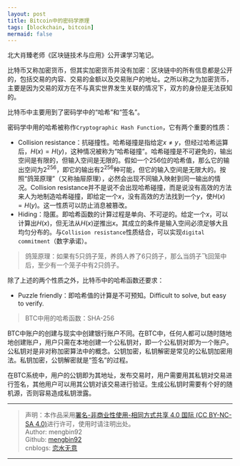 ```yaml
---
layout: post
title: Bitcoin中的密码学原理
tags: [blockchain, bitcoin]
mermaid: false
---  
```


北大肖臻老师《区块链技术与应用》公开课学习笔记。

比特币又称加密货币，但其实加密货币并没有加密：区块链中的所有信息都是公开的，包括交易的内容、交易的金额以及交易账户的地址。之所以称之为加密货币，主要是因为交易的双方在不与真实世界发生关联的情况下，双方的身份是无法获知的。  

比特币中主要用到了密码学中的“哈希”和“签名”。  

密码学中用的哈希被称作`Cryptographic Hash Function`，它有两个重要的性质：  

- Collision resistance：抗碰撞性。哈希碰撞是指给定$x \neq y$，但经过哈希运算后，$H(x) = H(y)$，这种情况被称为“哈希碰撞”。哈希碰撞是不可避免的，输出空间是有限的，但输入空间是无限的。假如一个256位的哈希值，那么它的输出空间为$2^{256}$，即它的输出有$2^{256}$种可能，但它的输入空间是无限大的。按照“鸽笼原理”（又称抽屉原理），必然会出现不同输入映射到同一输出的情况。Collision resistance并不是说不会出现哈希碰撞，而是说没有高效的方法来人为地制造哈希碰撞，即给定一个$x$，没有高效的方法找到一个$y$，使$H(x) = H(y)$。这一性质可以防止消息被篡改。  
- Hiding：隐匿。即哈希函数的计算过程是单向、不可逆的。给定一个$x$，可以计算出$H(x)$，但无法从$H(x)$逆推出$x$。其成立的条件是输入空间必须足够大且均匀分布的。与`Collision resistance`性质结合，可以实现`digital commitment`（数字承诺）。  

> 鸽笼原理：如果有5只鸽子笼，养鸽人养了6只鸽子，那么当鸽子飞回笼中后，至少有一个笼子中有2只鸽子。  

除了上述的两个性质之外，比特币中的哈希函数还要求：  

- Puzzle friendly：即哈希值的计算是不可预知。Difficult to solve, but easy to verify.  

> BTC中用的哈希函数：SHA-256

BTC中账户的创建与现实中创建银行账户不同。在BTC中，任何人都可以随时随地地创建账户，用户只需在本地创建一个公私钥对，即一个公私钥对即为一个账户。公私钥对是非对称加密算法中的概念。公钥加密，私钥解密是常见的公私钥加密用法。私钥加密，公钥解密就是“签名”的过程。  

在BTC系统中，用户的公钥即为其地址，发布交易时，用户需要用其私钥对交易进行签名，其他用户可以用其公钥对该交易进行验证。生成公私钥时需要有个好的随机源，否则容易造成私钥泄露。

---

> 声明：本作品采用[署名-非商业性使用-相同方式共享 4.0 国际 (CC BY-NC-SA 4.0)](https://creativecommons.org/licenses/by-nc-sa/4.0/deed.zh)进行许可，使用时请注明出处。  
> Author: mengbin92  
> Github: [mengbin92](https://mengbin92.github.io/)  
> cnblogs: [恋水无意](https://www.cnblogs.com/lianshuiwuyi/)  

---

